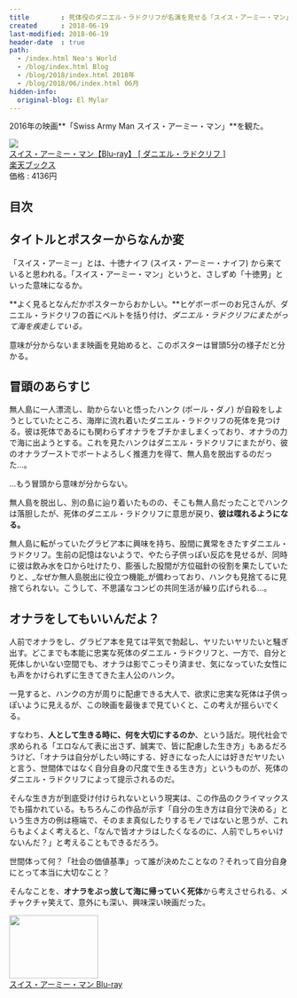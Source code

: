 ```yaml
---
title        : 死体役のダニエル・ラドクリフが名演を見せる「スイス・アーミー・マン」を観た
created      : 2018-06-19
last-modified: 2018-06-19
header-date  : true
path:
  - /index.html Neo's World
  - /blog/index.html Blog
  - /blog/2018/index.html 2018年
  - /blog/2018/06/index.html 06月
hidden-info:
  original-blog: El Mylar
---
```


2016年の映画**「Swiss Army Man スイス・アーミー・マン」**を観た。

<div class="ad-rakuten">
  <div class="ad-rakuten-image">
    <a href="https://hb.afl.rakuten.co.jp/hgc/g00q0722.waxyc9ff.g00q0722.waxyd017/?pc=https%3A%2F%2Fitem.rakuten.co.jp%2Fbook%2F15289074%2F&amp;m=http%3A%2F%2Fm.rakuten.co.jp%2Fbook%2Fi%2F18938524%2F">
      <img src="https://thumbnail.image.rakuten.co.jp/@0_mall/book/cabinet/6616/4988013086616.jpg?_ex=128x128">
    </a>
  </div>
  <div class="ad-rakuten-info">
    <div class="ad-rakuten-title">
      <a href="https://hb.afl.rakuten.co.jp/hgc/g00q0722.waxyc9ff.g00q0722.waxyd017/?pc=https%3A%2F%2Fitem.rakuten.co.jp%2Fbook%2F15289074%2F&amp;m=http%3A%2F%2Fm.rakuten.co.jp%2Fbook%2Fi%2F18938524%2F">スイス・アーミー・マン【Blu-ray】 [ ダニエル・ラドクリフ ]</a>
    </div>
    <div class="ad-rakuten-shop">
      <a href="https://hb.afl.rakuten.co.jp/hgc/g00q0722.waxyc9ff.g00q0722.waxyd017/?pc=https%3A%2F%2Fwww.rakuten.co.jp%2Fbook%2F&amp;m=http%3A%2F%2Fm.rakuten.co.jp%2Fbook%2F">楽天ブックス</a>
    </div>
    <div class="ad-rakuten-price">価格 : 4136円</div>
  </div>
</div>

## 目次

## タイトルとポスターからなんか変

「スイス・アーミー」とは、十徳ナイフ (スイス・アーミー・ナイフ) から来ていると思われる。「スイス・アーミー・マン」というと、さしずめ「十徳男」といった意味になるか。

**よく見るとなんだかポスターからおかしい。**ヒゲボーボーのお兄さんが、ダニエル・ラドクリフの首にベルトを括り付け、_ダニエル・ラドクリフにまたがって海を疾走している。_

意味が分からないまま映画を見始めると、このポスターは冒頭5分の様子だと分かる。

## 冒頭のあらすじ

無人島に一人漂流し、助からないと悟ったハンク (ポール・ダノ) が自殺をしようとしていたところ、海岸に流れ着いたダニエル・ラドクリフの死体を見つける。彼は死体であるにも関わらずオナラをブチかましまくっており、オナラの力で海に出ようとする。これを見たハンクはダニエル・ラドクリフにまたがり、彼のオナラブーストでボートよろしく推進力を得て、無人島を脱出するのだった…。

…もう冒頭から意味が分からない。

無人島を脱出し、別の島に辿り着いたものの、そこも無人島だったことでハンクは落胆したが、死体のダニエル・ラドクリフに意思が戻り、**彼は喋れるようになる。**

無人島に転がっていたグラビア本に興味を持ち、股間に異常をきたすダニエル・ラドクリフ。生前の記憶はないようで、やたら子供っぽい反応を見せるが、同時に彼は飲み水を口から吐けたり、膨張した股間が方位磁針の役割を果たしていたりと、_なぜか無人島脱出に役立つ機能_が備わっており、ハンクも見捨てるに見捨てられない。こうして、不思議なコンビの共同生活が繰り広げられる…。

## オナラをしてもいいんだよ？

人前でオナラをし、グラビア本を見ては平気で勃起し、ヤリたいヤリたいと騒ぎ出す。どこまでも本能に忠実な死体のダニエル・ラドクリフと、一方で、自分と死体しかいない空間でも、オナラは影でこっそり済ませ、気になっていた女性にも声をかけられずに生きてきた主人公のハンク。

一見すると、ハンクの方が周りに配慮できる大人で、欲求に忠実な死体は子供っぽいように見えるが、この映画を最後まで見ていくと、この考えが揺らいでくる。

すなわち、**人として生きる時に、何を大切にするのか**、という話だ。現代社会で求められる「エロなんて表に出さず、誠実で、皆に配慮した生き方」もあるだろうけど、「オナラは自分がしたい時にする、好きになった人には好きだヤリたいと言う、世間体ではなく自分自身の尺度で生きる生き方」というものが、死体のダニエル・ラドクリフによって提示されるのだ。

そんな生き方が到底受け付けられないという現実は、この作品のクライマックスでも描かれている。もちろんこの作品が示す「自分の生き方は自分で決める」という生き方の例は極端で、そのまま真似したりするモノではないと思うが、これらもよくよく考えると、「なんで皆オナラはしたくなるのに、人前でしちゃいけないんだ？」と考えることもできるだろう。

世間体って何？「社会の価値基準」って誰が決めたことなの？それって自分自身にとって本当に大切なこと？

そんなことを、**オナラをぶっ放して海に帰っていく死体**から考えさせられる、メチャクチャ笑えて、意外にも深い、興味深い映画だった。

<div class="ad-amazon">
  <div class="ad-amazon-image">
    <a href="https://www.amazon.co.jp/dp/B078GYFKZN?tag=neos21-22&amp;linkCode=osi&amp;th=1&amp;psc=1">
      <img src="https://m.media-amazon.com/images/I/51oVF2J9GYL._SL160_.jpg" width="160" height="114">
    </a>
  </div>
  <div class="ad-amazon-info">
    <div class="ad-amazon-title">
      <a href="https://www.amazon.co.jp/dp/B078GYFKZN?tag=neos21-22&amp;linkCode=osi&amp;th=1&amp;psc=1">スイス・アーミー・マン Blu-ray</a>
    </div>
  </div>
</div>
